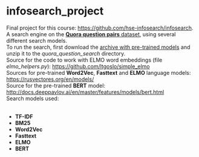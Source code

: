 # infosearch_project
Final project for this course: https://github.com/hse-infosearch/infosearch. <br>
A search engine on the [**Quora question pairs** dataset](https://www.kaggle.com/loopdigga/quora-question-pairs-russian), using several different search models. <br>
To run the search, first download the [archive with pre-trained models](https://www.dropbox.com/s/wxijsqqwrx71q32/Pre-trained%20models.zip?dl=0) and unzip it to the *quora_question_search* directory. <br>
Source for the code to work with ELMO word embeddings (file *elmo_helpers.py*): https://github.com/ltgoslo/simple_elmo <br>
Sources for pre-trained **Word2Vec**, **Fasttext** and **ELMO** language models: https://rusvectores.org/en/models/ <br>
Source for the pre-trained **BERT** model: http://docs.deeppavlov.ai/en/master/features/models/bert.html <br>
Search models used: <br>
<br>
* **TF-IDF**
* **BM25**
* **Word2Vec**
* **Fasttext**
* **ELMO**
* **BERT**
